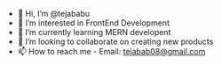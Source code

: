 - 👋 Hi, I’m @tejababu 
- 👀 I’m interested in FrontEnd Development
- 🌱 I’m currently learning MERN developent
- 💞️ I’m looking to collaborate on creating new products
- 📫 How to reach me - Email: tejabab08@gmail.com


